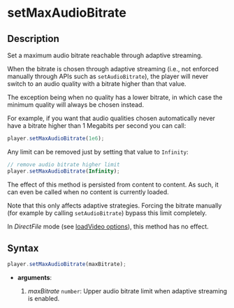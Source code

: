 # setMaxAudioBitrate

## Description

Set a maximum audio bitrate reachable through adaptive streaming.

When the bitrate is chosen through adaptive streaming (i.e., not enforced manually through
APIs such as `setAudioBitrate`), the player will never switch to an audio quality with a
bitrate higher than that value.

The exception being when no quality has a lower bitrate, in which case the minimum quality
will always be chosen instead.

For example, if you want that audio qualities chosen automatically never have a bitrate
higher than 1 Megabits per second you can call:

```js
player.setMaxAudioBitrate(1e6);
```

Any limit can be removed just by setting that value to `Infinity`:

```js
// remove audio bitrate higher limit
player.setMaxAudioBitrate(Infinity);
```

The effect of this method is persisted from content to content. As such, it can even be
called when no content is currently loaded.

Note that this only affects adaptive strategies. Forcing the bitrate manually (for example
by calling `setAudioBitrate`) bypass this limit completely.

<div class="warning">
In <i>DirectFile</i> mode (see <a
href="../Loading_a_Content.md#transport">loadVideo options</a>),
this method has no effect.
</div>

## Syntax

```js
player.setMaxAudioBitrate(maxBitrate);
```

- **arguments**:

  1. _maxBitrate_ `number`: Upper audio bitrate limit when adaptive streaming is enabled.

